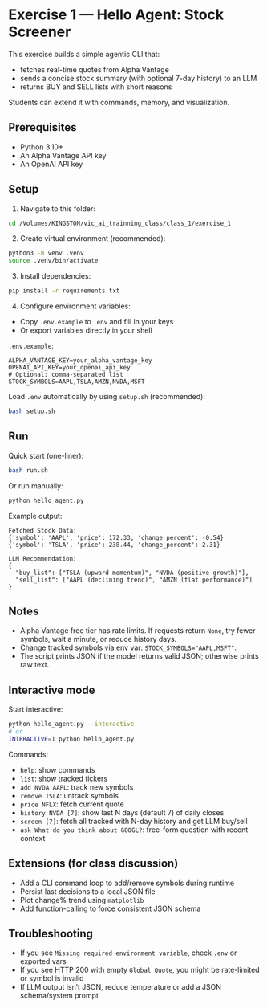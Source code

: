 # Exercise 1 — Hello Agent: Stock Screener

This exercise builds a simple agentic CLI that:

- fetches real-time quotes from Alpha Vantage
- sends a concise stock summary (with optional 7-day history) to an LLM
- returns BUY and SELL lists with short reasons

Students can extend it with commands, memory, and visualization.

## Prerequisites

- Python 3.10+
- An Alpha Vantage API key
- An OpenAI API key

## Setup

1) Navigate to this folder:
```bash
cd /Volumes/KINGSTON/vic_ai_trainning_class/class_1/exercise_1
```

2) Create virtual environment (recommended):
```bash
python3 -m venv .venv
source .venv/bin/activate
```

3) Install dependencies:
```bash
pip install -r requirements.txt
```

4) Configure environment variables:

- Copy `.env.example` to `.env` and fill in your keys
- Or export variables directly in your shell

`.env.example`:
```env
ALPHA_VANTAGE_KEY=your_alpha_vantage_key
OPENAI_API_KEY=your_openai_api_key
# Optional: comma-separated list
STOCK_SYMBOLS=AAPL,TSLA,AMZN,NVDA,MSFT
```

Load `.env` automatically by using `setup.sh` (recommended):
```bash
bash setup.sh
```

## Run

Quick start (one-liner):
```bash
bash run.sh
```

Or run manually:
```bash
python hello_agent.py
```

Example output:
```text
Fetched Stock Data:
{'symbol': 'AAPL', 'price': 172.33, 'change_percent': -0.54}
{'symbol': 'TSLA', 'price': 238.44, 'change_percent': 2.31}

LLM Recommendation:
{
  "buy_list": ["TSLA (upward momentum)", "NVDA (positive growth)"],
  "sell_list": ["AAPL (declining trend)", "AMZN (flat performance)"]
}
```

## Notes

- Alpha Vantage free tier has rate limits. If requests return `None`, try fewer symbols, wait a minute, or reduce history days.
- Change tracked symbols via env var: `STOCK_SYMBOLS="AAPL,MSFT"`.
- The script prints JSON if the model returns valid JSON; otherwise prints raw text.

## Interactive mode

Start interactive:
```bash
python hello_agent.py --interactive
# or
INTERACTIVE=1 python hello_agent.py
```

Commands:
- `help`: show commands
- `list`: show tracked tickers
- `add NVDA AAPL`: track new symbols
- `remove TSLA`: untrack symbols
- `price NFLX`: fetch current quote
- `history NVDA [7]`: show last N days (default 7) of daily closes
- `screen [7]`: fetch all tracked with N-day history and get LLM buy/sell
- `ask What do you think about GOOGL?`: free-form question with recent context

## Extensions (for class discussion)

- Add a CLI command loop to add/remove symbols during runtime
- Persist last decisions to a local JSON file
- Plot change% trend using `matplotlib`
- Add function-calling to force consistent JSON schema

## Troubleshooting

- If you see `Missing required environment variable`, check `.env` or exported vars
- If you see HTTP 200 with empty `Global Quote`, you might be rate-limited or symbol is invalid
- If LLM output isn’t JSON, reduce temperature or add a JSON schema/system prompt


